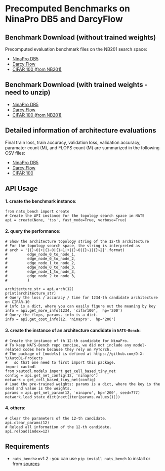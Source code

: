  # Precomputed Benchmarks on NinaPro DB5 and DarcyFlow 

## Benchmark Download (without trained weights)
Precomputed evaluation benchmark files on the NB201 search space:
- [NinaPro DB5](https://pde-xd.s3.amazonaws.com/NATS-tss-v1_0-daa55.pickle.pbz2)
- [Darcy Flow](https://pde-xd.s3.amazonaws.com/NATS-tss-v1_0-48858.pickle.pbz2) 
- [CIFAR 100 (from NB201)](https://drive.google.com/file/d/1vzyK0UVH2D3fTpa1_dSWnp1gvGpAxRul/view?usp=sharing) 

## Benchmark Download (with trained weights - need to unzip)
- [NinaPro DB5](https://pde-xd.s3.amazonaws.com/ninapro_precompute.zip)
- [Darcy Flow](https://pde-xd.s3.amazonaws.com/darcyflow_precompute.zip) 
- [CIFAR 100 (from NB201)](https://drive.google.com/file/d/1vzyK0UVH2D3fTpa1_dSWnp1gvGpAxRul/view?usp=sharing)

## Detailed information of architecture evaluations
Final train loss, train accuracy, validation loss, validation accuracy, paramater count (M), and FLOPS count (M) are summarized in the following CSV files:

- [NinaPro DB5](https://drive.google.com/file/d/1QPX9P9bBazlmhHS8Y7DBxijmaYtw-BKJ/view?usp=sharing)
- [Darcy Flow](https://drive.google.com/file/d/1QvW4YgZTUrTUnhjK9XHjnu3-gEn58eLG/view?usp=sharing) 
- [CIFAR 100](https://drive.google.com/file/d/1s9zP8r8hWZ22PlJ-Jyq6KmJvRvQNMzeb/view?usp=sharing)


## API Usage
#### 1. create the benchmark instance:
```
from nats_bench import create
# Create the API instance for the topology search space in NATS
api = create(None, 'tss', fast_mode=True, verbose=True)
```

#### 2. query the performance:
```
# Show the architecture topology string of the 12-th architecture
# For the topology search space, the string is interpreted as
# arch = '|{}~0|+|{}~0|{}~1|+|{}~0|{}~1|{}~2|'.format(
#         edge_node_0_to_node_1,
#         edge_node_0_to_node_2,
#         edge_node_1_to_node_2,
#         edge_node_0_to_node_3,
#         edge_node_1_to_node_3,
#         edge_node_2_to_node_3,
#         )

architecture_str = api.arch(12)
print(architecture_str)
# Query the loss / accuracy / time for 1234-th candidate architecture on CIFAR-10
# info is a dict, where you can easily figure out the meaning by key
info = api.get_more_info(1234, 'cifar100',  hp='200')
# Query the flops, params. info is a dict.
info = api.get_cost_info(12, 'ninapro',  hp='200')
```

#### 3. create the instance of an architecture candidate in `NATS-Bench`:
```
# Create the instance of th 12-th candidate for NinaPro.
# To keep NATS-Bench repo concise, we did not include any model-related codes here because they rely on PyTorch.
# The package of [models] is defined at https://github.com/D-X-Y/AutoDL-Projects
#   so that one need to first import this package.
import xautodl
from xautodl.models import get_cell_based_tiny_net
config = api.get_net_config(12, 'ninapro')
network = get_cell_based_tiny_net(config)
# Load the pre-trained weights: params is a dict, where the key is the seed and value is the weights.
params = api.get_net_param(12, 'ninapro', hp='200', seed=777)
network.load_state_dict(next(iter(params.values())))
```

#### 4. others:
```
# Clear the parameters of the 12-th candidate.
api.clear_params(12)
# Reload all information of the 12-th candidate.
api.reload(index=12)
```



## Requirements

- `nats_bench`>=v1.2 : you can use `pip install nats_bench` to install or from [sources](https://github.com/D-X-Y/NATS-Bench)

